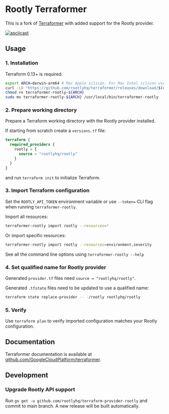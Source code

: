 # Rootly Terraformer

This is a fork of [Terraformer](https://github.com/GoogleCloudPlatform/terraformer) with added support for the Rootly provider.

[![asciicast](https://asciinema.org/a/Gv8LCrdpGX0mqISHReAQfJV7N.svg)](https://asciinema.org/a/Gv8LCrdpGX0mqISHReAQfJV7N)

## Usage

### 1. Installation

Terraform 0.13+ is required.

```sh
export ARCH=darwin-arm64 # Mac Apple silicon. For Mac Intel silicon use darwin-amd64. For Linux use linux-amd64.
curl -LO "https://github.com/rootlyhq/terraformer/releases/download/$(curl -s https://api.github.com/repos/rootlyhq/terraformer/releases/latest | grep tag_name | cut -d '"' -f 4)/terraformer-rootly-${ARCH}"
chmod +x terraformer-rootly-${ARCH}
sudo mv terraformer-rootly-${ARCH} /usr/local/bin/terraformer-rootly
```

### 2. Prepare working directory

Prepare a Terraform working directory with the Rootly provider installed.

If starting from scratch create a `versions.tf` file:

```tf
terraform {
  required_providers {
    rootly = {
      source = "rootlyhq/rootly"
    }
  }
}
```

and run `terraform init` to initialize Terraform.

### 3. Import Terraform configuration

Set the `ROOTLY_API_TOKEN` environment variable or use `--token=` CLI flag when running `terraformer-rootly`.

Import all resources:

```sh
terraformer-rootly import rootly --resources=*
```

Or import specific resources:

```sh
terraformer-rootly import rootly --resources=environment,severity
```

See all the command line options using `terraformer-rootly --help`

### 4. Set qualified name for Rootly provider

Generated `provider.tf` files need `source = "rootlyhq/rootly"`.

Generated `.tfstate` files need to be updated to use a qualified name:

```sh
terraform state replace-provider -- -/rootly rootlyhq/rootly
```

### 5. Verify

Use `terraform plan` to verify imported configuration matches your Rootly configuration.

## Documentation

Terraformer documentation is available at [github.com/GoogleCloudPlatform/terraformer](https://github.com/GoogleCloudPlatform/terraformer).

## Development

### Upgrade Rootly API support

Run `go get -u github.com/rootlyhq/terraform-provider-rootly` and commit to main branch. A new release will be built automatically.
